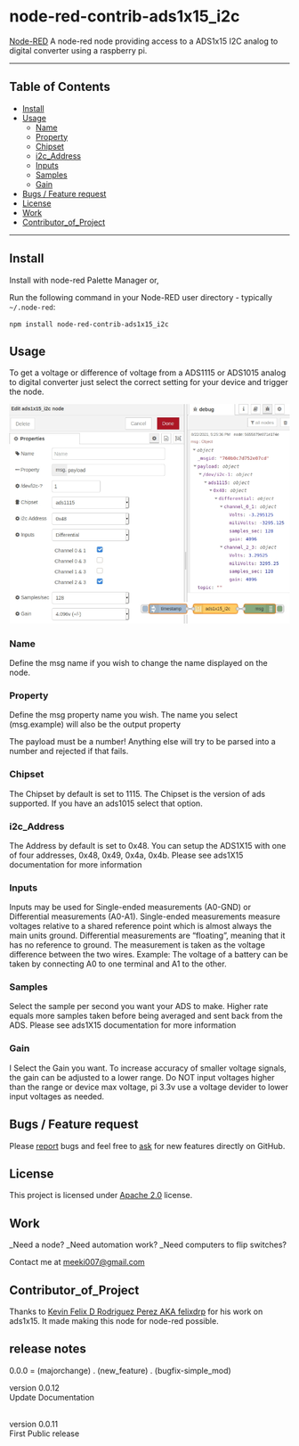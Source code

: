 node-red-contrib-ads1x15_i2c
==================================


<a href="http://nodered.org" target="_new">Node-RED</a> A node-red node providing access to a ADS1x15 I2C analog to digital converter using a raspberry pi.

---

## Table of Contents
* [Install](#install)
* [Usage](#usage)
  * [Name](#Name)
  * [Property](#Property)
  * [Chipset](#Chipset)
  * [i2c_Address](#i2c_Address)
  * [Inputs](#Inputs)
  * [Samples](#Round_Output)
  * [Gain](#Gain)
* [Bugs / Feature request](#bugs--feature-request)
* [License](#license)
* [Work](#work)
* [Contributor_of_Project](#Contributor_of_Project)

---

## Install

Install with node-red Palette Manager or,

Run the following command in your Node-RED user directory - typically `~/.node-red`:

```
npm install node-red-contrib-ads1x15_i2c
```


## Usage

To get a voltage or difference of voltage from a ADS1115 or ADS1015 analog to digital converter just select the correct setting for your device and trigger the node.

![example1.jpg](./doc/example1.jpg)


### Name

Define the msg name if you wish to change the name displayed on the node.

### Property

Define the msg property name you wish. The name you select (msg.example) will also be the output property</p>
The payload must be a number! Anything else will try to be parsed into a number and rejected if that fails.

### Chipset

The Chipset by default is set to 1115. The Chipset is the version of ads supported. If you have an ads1015 select that option.

### i2c_Address

The Address by default is set to 0x48. You can setup the ADS1X15 with one of four addresses, 0x48, 0x49, 0x4a, 0x4b. Please see ads1X15 documentation for more information

### Inputs

Inputs may be used for Single-ended measurements (A0-GND) or Differential measurements (A0-A1). Single-ended measurements measure voltages relative to a shared reference point which is almost always the main units ground. Differential measurements are “floating”, meaning that it has no reference to ground. The measurement is taken as the voltage difference between the two wires. Example: The voltage of a battery can be taken by connecting A0 to one terminal and A1 to the other.

### Samples

Select the sample per second you want your ADS to make. Higher rate equals more samples taken before being averaged and sent back from the ADS. Please see ads1X15 documentation for more information

### Gain

I  Select the Gain you want. To increase accuracy of smaller voltage signals, the gain can be adjusted to a lower range. Do NOT input voltages higher than the range or device max voltage, pi 3.3v use a voltage devider to lower input voltages as needed.



## Bugs / Feature request
Please [report](https://github.com/meeki007/node-red-contrib-ads1x15_i2c/issues) bugs and feel free to [ask](https://github.com/node-red-contrib-ads1x15_i2c/issues) for new features directly on GitHub.


## License
This project is licensed under [Apache 2.0](http://www.apache.org/licenses/LICENSE-2.0) license.


## Work
_Need a node?
_Need automation work?
_Need computers to flip switches?

Contact me at meeki007@gmail.com


## Contributor_of_Project

Thanks to [Kevin Felix D Rodriguez Perez AKA felixdrp](https://github.com/felixdrp/ads1x15) for his work on ads1x15. It made making this node for node-red possible.
<br>

## release notes ##
0.0.0 = (majorchange) . (new_feature) . (bugfix-simple_mod)

version 0.0.12
<br>
Update Documentation
<br>
<br>

version 0.0.11
<br>
First Public release
<br>
<br>
